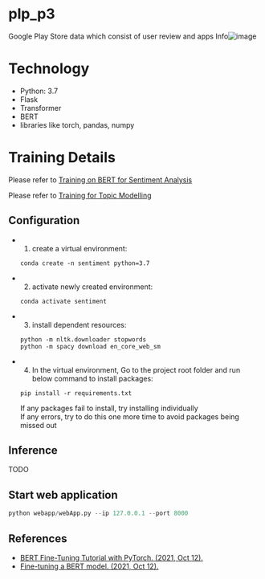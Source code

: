 # plp_p3

Google Play Store data which consist of user review and apps Info![image](https://user-images.githubusercontent.com/22022642/138711897-7eaea1ce-38b6-460e-b7c2-1be715db1665.png)

# Technology
* Python: 3.7
* Flask
* Transformer
* BERT
* libraries like torch, pandas, numpy

# Training Details
Please refer to [Training on BERT for Sentiment Analysis](https://github.com/Yunxiai88/plp_p3/tree/main/training/sentiment)

Please refer to [Training for Topic Modelling](https://github.com/Yunxiai88/plp_p3/tree/main/training/topic)

## Configuration
* 1. create a virtual environment:   
    ```
    conda create -n sentiment python=3.7
    ```

* 2. activate newly created environment:   
    ```
    conda activate sentiment
    ```

* 3. install dependent resources:   
    ```
    python -m nltk.downloader stopwords
    python -m spacy download en_core_web_sm
    ```

* 4. In the virtual environment, Go to the project root folder and run below command to install packages:   
    ```
    pip install -r requirements.txt  
    ```

     If any packages fail to install, try installing individually      
     If any errors, try to do this one more time to avoid packages being missed out   


## Inference
TODO

## Start web application
```python
python webapp/webApp.py --ip 127.0.0.1 --port 8000
```
## References
* [BERT Fine-Tuning Tutorial with PyTorch. (2021, Oct 12).](https://mccormickml.com/2019/07/22/BERT-fine-tuning/#a1-saving--loading-fine-tuned-model)
* [Fine-tuning a BERT model. (2021, Oct 12).](https://www.tensorflow.org/text/tutorials/fine_tune_bert)
